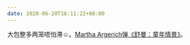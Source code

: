 ```yaml
---
date: 2020-06-20T16:11:22+08:00
---
```

大包整多两笼唔怕滞☺️。[Martha Argerich弹《舒曼：童年情景》](https://www.youtube.com/watch?v=T34Wxq0SLNA)。